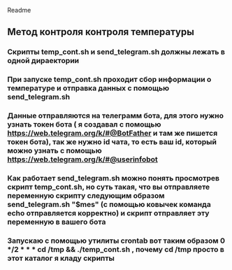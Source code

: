 Readme
## Метод контроля контроля температуры
### Скрипты temp_cont.sh и send_telegram.sh должны лежать в одной дираектории
### При запуске temp_cont.sh проходит сбор информации о температуре и отправка данных с помощью send_telegram.sh
### Данные отправляются на телеграмм бота, для этого нужно узнать токен бота ( я создавал с помощью https://web.telegram.org/k/#@BotFather и там же пишется токен бота), так же нужно id чата, то есть ваш id, который можно узнать с помощью https://web.telegram.org/k/#@userinfobot
### Как работает send_telegram.sh можно понять просмотрев скрипт temp_cont.sh, но суть такая, что вы отправляете переменную скрипту следующим образом send_telegram.sh "$mes" (с помощью ковычек команда echo отправляется корректно) и скрипт отправляет эту переменную в вашего бота
### Запускаю с помощью утилиты crontab вот таким образом 0 */2 * * * cd /tmp && ./temp_cont.sh , почему cd /tmp просто в этот каталог я кладу скрипты
